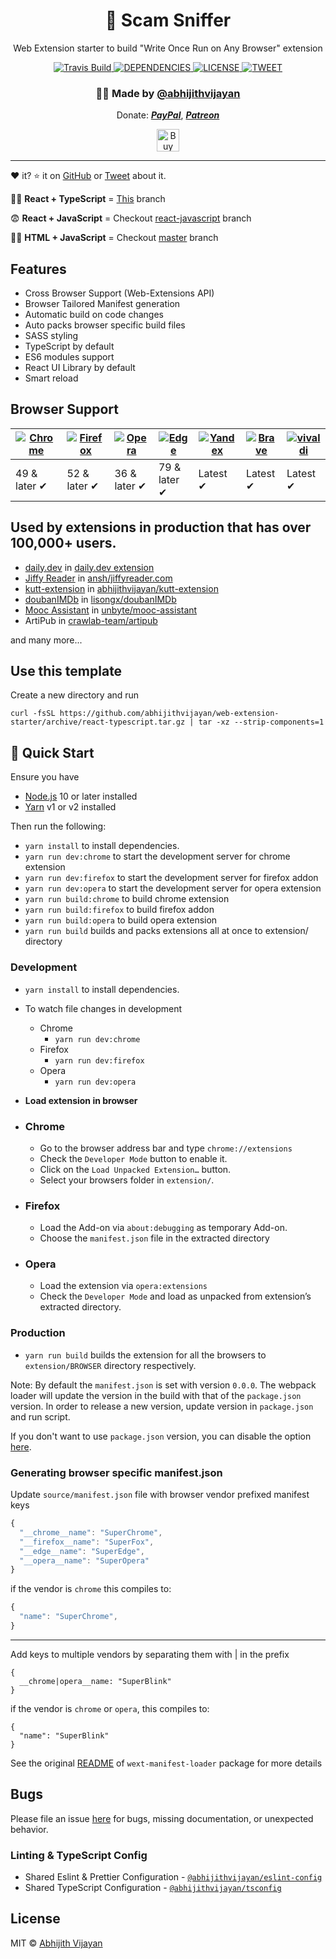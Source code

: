 <h1 align="center">🚀 Scam Sniffer</h1>
<p align="center">Web Extension starter to build "Write Once Run on Any Browser" extension</p>
<div align="center">
  <a href="https://travis-ci.com/abhijithvijayan/web-extension-starter">
    <img src="https://travis-ci.com/abhijithvijayan/web-extension-starter.svg?branch=react-typescript" alt="Travis Build" />
  </a>
  </a>
  <a href="https://david-dm.org/abhijithvijayan/web-extension-starter">
    <img src="https://img.shields.io/david/abhijithvijayan/web-extension-starter.svg?colorB=orange" alt="DEPENDENCIES" />
  </a>
  <a href="https://github.com/abhijithvijayan/web-extension-starter/blob/master/LICENSE">
    <img src="https://img.shields.io/github/license/abhijithvijayan/web-extension-starter.svg" alt="LICENSE" />
  </a>
  <a href="https://twitter.com/intent/tweet?text=Check%20out%20web-extension-starter%21%20by%20%40_abhijithv%0A%0AWeb%20Extension%20starter%20to%20build%20%22Write%20Once%20Run%20on%20Any%20Browser%22%20extension.%20https%3A%2F%2Fgithub.com%2Fabhijithvijayan%2Fweb-extension-starter%0A%0A%23javascript%20%23react%20%23typescript%20%23sass%20%23webextension%20%23chrome%20%23firefox%20%23opera">
     <img src="https://img.shields.io/twitter/url/http/shields.io.svg?style=social" alt="TWEET" />
  </a>
</div>
<h3 align="center">🙋‍♂️ Made by <a href="https://twitter.com/_abhijithv">@abhijithvijayan</a></h3>
<p align="center">
  Donate:
  <a href="https://www.paypal.me/iamabhijithvijayan" target='_blank'><i><b>PayPal</b></i></a>,
  <a href="https://www.patreon.com/abhijithvijayan" target='_blank'><i><b>Patreon</b></i></a>
</p>
<p align="center">
  <a href='https://www.buymeacoffee.com/abhijithvijayan' target='_blank'>
    <img height='36' style='border:0px;height:36px;' src='https://bmc-cdn.nyc3.digitaloceanspaces.com/BMC-button-images/custom_images/orange_img.png' border='0' alt='Buy Me a Coffee' />
  </a>
</p>
<hr />

❤️ it? ⭐️ it on [GitHub](https://github.com/abhijithvijayan/web-extension-starter) or [Tweet](https://twitter.com/intent/tweet?text=Check%20out%20web-extension-starter%21%20by%20%40_abhijithv%0A%0AWeb%20Extension%20starter%20to%20build%20%22Write%20Once%20Run%20on%20Any%20Browser%22%20extension.%20https%3A%2F%2Fgithub.com%2Fabhijithvijayan%2Fweb-extension-starter%0A%0A%23javascript%20%23react%20%23typescript%20%23sass%20%23webextension%20%23chrome%20%23firefox%20%23opera) about it.

🧙‍♂️ **React + TypeScript** = [This](https://github.com/abhijithvijayan/web-extension-starter/tree/react-typescript) branch

😨 **React + JavaScript** = Checkout [react-javascript](https://github.com/abhijithvijayan/web-extension-starter/tree/react-javascript) branch

👶🏼 **HTML + JavaScript** = Checkout [master](https://github.com/abhijithvijayan/web-extension-starter/tree/master) branch

## Features

- Cross Browser Support (Web-Extensions API)
- Browser Tailored Manifest generation
- Automatic build on code changes
- Auto packs browser specific build files
- SASS styling
- TypeScript by default
- ES6 modules support
- React UI Library by default
- Smart reload

## Browser Support

| [![Chrome](https://raw.github.com/alrra/browser-logos/master/src/chrome/chrome_48x48.png)](/) | [![Firefox](https://raw.github.com/alrra/browser-logos/master/src/firefox/firefox_48x48.png)](/) | [![Opera](https://raw.github.com/alrra/browser-logos/master/src/opera/opera_48x48.png)](/) | [![Edge](https://raw.github.com/alrra/browser-logos/master/src/edge/edge_48x48.png)](/) | [![Yandex](https://raw.github.com/alrra/browser-logos/master/src/yandex/yandex_48x48.png)](/) | [![Brave](https://raw.github.com/alrra/browser-logos/master/src/brave/brave_48x48.png)](/) | [![vivaldi](https://raw.github.com/alrra/browser-logos/master/src/vivaldi/vivaldi_48x48.png)](/) |
| --------------------------------------------------------------------------------------------- | ------------------------------------------------------------------------------------------------ | ------------------------------------------------------------------------------------------ | --------------------------------------------------------------------------------------- | --------------------------------------------------------------------------------------------- | ------------------------------------------------------------------------------------------ | ------------------------------------------------------------------------------------------------ |
| 49 & later ✔                                                                                  | 52 & later ✔                                                                                     | 36 & later ✔                                                                               | 79 & later ✔                                                                            | Latest ✔                                                                                      | Latest ✔                                                                                   | Latest ✔                                                                                         |

## Used by extensions in production that has over 100,000+ users.

- [daily.dev](https://daily.dev) in [daily.dev extension](https://r.daily.dev/get)
- [Jiffy Reader](https://chrome.google.com/webstore/detail/jiffy-reader/lljedihjnnjjefafchaljkhbpfhfkdic) in [ansh/jiffyreader.com](https://github.com/ansh/jiffyreader.com)
- [kutt-extension](https://chrome.google.com/webstore/detail/kutt/pklakpjfiegjacoppcodencchehlfnpd) in [abhijithvijayan/kutt-extension](https://github.com/abhijithvijayan/kutt-extension)
- [doubanIMDb](https://chrome.google.com/webstore/detail/doubanimdb/nfibbjnhkbjlgjaojglmmibdjicidini) in [lisongx/doubanIMDb](https://github.com/lisongx/doubanIMDb)
- [Mooc Assistant](https://chrome.google.com/webstore/detail/mooc-assistant/oebggekgendmoeedkkdkdcdbmfbfeldc) in [unbyte/mooc-assistant](https://github.com/unbyte/mooc-assistant)
- ArtiPub in [crawlab-team/artipub](https://github.com/crawlab-team/artipub/tree/master/extensions)

and many more...

## Use this template

Create a new directory and run

```
curl -fsSL https://github.com/abhijithvijayan/web-extension-starter/archive/react-typescript.tar.gz | tar -xz --strip-components=1
```

## 🚀 Quick Start

Ensure you have

- [Node.js](https://nodejs.org) 10 or later installed
- [Yarn](https://yarnpkg.com) v1 or v2 installed

Then run the following:

- `yarn install` to install dependencies.
- `yarn run dev:chrome` to start the development server for chrome extension
- `yarn run dev:firefox` to start the development server for firefox addon
- `yarn run dev:opera` to start the development server for opera extension
- `yarn run build:chrome` to build chrome extension
- `yarn run build:firefox` to build firefox addon
- `yarn run build:opera` to build opera extension
- `yarn run build` builds and packs extensions all at once to extension/ directory

### Development

- `yarn install` to install dependencies.
- To watch file changes in development

  - Chrome
    - `yarn run dev:chrome`
  - Firefox
    - `yarn run dev:firefox`
  - Opera
    - `yarn run dev:opera`

- **Load extension in browser**

- ### Chrome

  - Go to the browser address bar and type `chrome://extensions`
  - Check the `Developer Mode` button to enable it.
  - Click on the `Load Unpacked Extension…` button.
  - Select your browsers folder in `extension/`.

- ### Firefox

  - Load the Add-on via `about:debugging` as temporary Add-on.
  - Choose the `manifest.json` file in the extracted directory

- ### Opera

  - Load the extension via `opera:extensions`
  - Check the `Developer Mode` and load as unpacked from extension’s extracted directory.

### Production

- `yarn run build` builds the extension for all the browsers to `extension/BROWSER` directory respectively.

Note: By default the `manifest.json` is set with version `0.0.0`. The webpack loader will update the version in the build with that of the `package.json` version. In order to release a new version, update version in `package.json` and run script.

If you don't want to use `package.json` version, you can disable the option [here](https://github.com/abhijithvijayan/web-extension-starter/blob/e10158c4a49948dea9fdca06592876d9ca04e028/webpack.config.js#L79).

### Generating browser specific manifest.json

Update `source/manifest.json` file with browser vendor prefixed manifest keys

```js
{
  "__chrome__name": "SuperChrome",
  "__firefox__name": "SuperFox",
  "__edge__name": "SuperEdge",
  "__opera__name": "SuperOpera"
}
```

if the vendor is `chrome` this compiles to:

```js
{
  "name": "SuperChrome",
}
```

---

Add keys to multiple vendors by separating them with | in the prefix

```
{
  __chrome|opera__name: "SuperBlink"
}
```

if the vendor is `chrome` or `opera`, this compiles to:

```
{
  "name": "SuperBlink"
}
```

See the original [README](https://github.com/abhijithvijayan/wext-manifest-loader) of `wext-manifest-loader` package for more details

## Bugs

Please file an issue [here](https://github.com/abhijithvijayan/web-extension-starter/issues/new) for bugs, missing documentation, or unexpected behavior.

### Linting & TypeScript Config

- Shared Eslint & Prettier Configuration - [`@abhijithvijayan/eslint-config`](https://www.npmjs.com/package/@abhijithvijayan/eslint-config)
- Shared TypeScript Configuration - [`@abhijithvijayan/tsconfig`](https://www.npmjs.com/package/@abhijithvijayan/tsconfig)

## License

MIT © [Abhijith Vijayan](https://abhijithvijayan.in)
